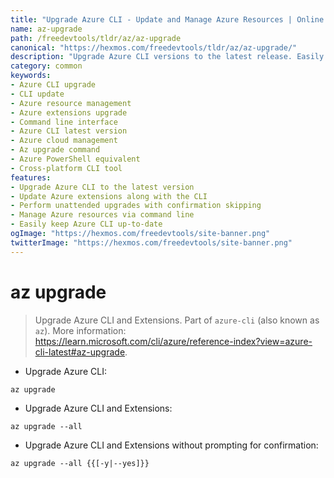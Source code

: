```yaml
---
title: "Upgrade Azure CLI - Update and Manage Azure Resources | Online Free DevTools by Hexmos"
name: az-upgrade
path: /freedevtools/tldr/az/az-upgrade
canonical: "https://hexmos.com/freedevtools/tldr/az/az-upgrade/"
description: "Upgrade Azure CLI versions to the latest release. Easily manage Azure resources and extensions with command-line interface. Free online tool, no registration required."
category: common
keywords:
- Azure CLI upgrade
- CLI update
- Azure resource management
- Azure extensions upgrade
- Command line interface
- Azure CLI latest version
- Azure cloud management
- Az upgrade command
- Azure PowerShell equivalent
- Cross-platform CLI tool
features:
- Upgrade Azure CLI to the latest version
- Update Azure extensions along with the CLI
- Perform unattended upgrades with confirmation skipping
- Manage Azure resources via command line
- Easily keep Azure CLI up-to-date
ogImage: "https://hexmos.com/freedevtools/site-banner.png"
twitterImage: "https://hexmos.com/freedevtools/site-banner.png"
---
```


# az upgrade

> Upgrade Azure CLI and Extensions.
> Part of `azure-cli` (also known as `az`).
> More information: <https://learn.microsoft.com/cli/azure/reference-index?view=azure-cli-latest#az-upgrade>.

- Upgrade Azure CLI:

`az upgrade`

- Upgrade Azure CLI and Extensions:

`az upgrade --all`

- Upgrade Azure CLI and Extensions without prompting for confirmation:

`az upgrade --all {{[-y|--yes]}}`
